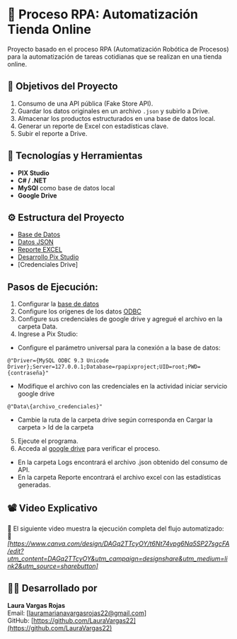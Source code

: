 # 🤖 Proceso RPA: Automatización Tienda Online
Proyecto basado en el proceso RPA (Automatización Robótica de Procesos) para la automatización de tareas cotidianas que se realizan en una tienda online.

## 🚀 Objetivos del Proyecto

1. Consumo de una API pública (Fake Store API).
2. Guardar los datos originales en un archivo `.json` y subirlo a Drive.
3. Almacenar los productos estructurados en una base de datos local.
4. Generar un reporte de Excel con estadísticas clave.
5. Subir el reporte a Drive.

## 🧰 Tecnologías y Herramientas

- **PIX Studio**
- **C# / .NET**
- **MySQl** como base de datos local
- **Google Drive**

## ⚙️ Estructura del Proyecto
- [Base de Datos](./db/ddl.sql)
- [Datos JSON](./Proyecto/Json/Productos_2025-06-19_200817.json)
- [Reporte EXCEL](./Proyecto/Reporte/Reporte_2025-06-19_200844.xlsx)
- [Desarrollo Pix Studio](./Proyecto/Framework/RequestProducts.pix)
- [Credenciales Drive]

## Pasos de Ejecución:
1. Configurar la [base de datos](./db/ddl.sql)
2. Configure los orígenes de los datos [ODBC](https://youtu.be/qltVns9_3BM)
3. Configure sus credenciales de google drive y agregué el archivo en la carpeta Data.
4. Ingrese a Pix Studio:
- Configure el parámetro universal para la conexión a la base de datos:
```
@"Driver={MySQL ODBC 9.3 Unicode Driver};Server=127.0.0.1;Database=rpapixproject;UID=root;PWD={contraseña}"
```
- Modifique el archivo con las credenciales en la actividad iniciar servicio google drive
```
@"Data\{archivo_credenciales}"
```
- Cambie la ruta de la carpeta drive según corresponda en Cargar la carpeta > Id de la carpeta
5. Ejecute el programa.
6. Acceda al [google drive](https://drive.google.com/drive/folders/1hKAi4wDOWtIMyarSNdoQBj9hZnZsn3qh?usp=drive_link) para verificar el proceso.
- En la carpeta Logs encontrará el archivo .json obtenido del consumo de API.
- En la carpeta Reporte encontrará el archivo excel con las estadísticas generadas.

## 📽️ Video Explicativo

🎥 El siguiente video muestra la ejecución completa del flujo automatizado:  
📎 *[https://www.canva.com/design/DAGq2TTcyOY/t6Nt74vpg6Na5SP27sgcFA/edit?utm_content=DAGq2TTcyOY&utm_campaign=designshare&utm_medium=link2&utm_source=sharebutton]*

## 👩‍💻 Desarrollado por

**Laura Vargas Rojas**  
Email: [lauramarianavargasrojas22@gmail.com]  
GitHub: [https://github.com/LauraVargas22](https://github.com/LauraVargas22)